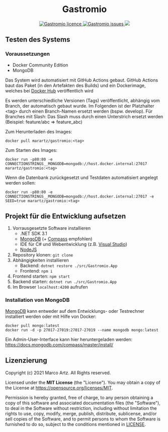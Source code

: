<h1 align="center">Gastromio</h1>

<p align="center">
    <a href="https://github.com/marartz/Gastromio/blob/develop/LICENSE" target="_blank">
        <img src="https://img.shields.io/github/license/marartz/Gastromio?style=flat-square" alt="Gastromio licence" />
    </a>
    <a href="https://github.com/marartz/Gastromio/issues" target="_blank">
        <img src="https://img.shields.io/github/issues/marartz/Gastromio?style=flat-square" alt="Gastromio issues" />
    </a>
    <a href="https://www.gastromio.de/" target="blank">
        <img src="https://img.shields.io/website?url=https%3A%2F%2Fwww.gastromio.de%2FGastromio&logo=github&style=flat-square" />
    </a>

</p>

## Testen des Systems

### Voraussetzungen
- Docker Community Edition
- MongoDB

Das System wird automatisiert mit GitHub Actions gebaut. GitHub Actions baut das Paket (in den Artefakten des Builds)
und ein Dockerimage, welches bei [Docker Hub](https://hub.docker.com/repository/docker/marartz/gastromio) veröffentlich wird

Es werden unterschiedliche Versionen (Tags) veröffentlicht, abhängig vom Branch, der automatisch gebaut wurde. Im Folgenden ist der Platzhalter &lt;tag> durch einen Branch-Namen ersetzt werden (bspw. develop). 
Für Branches mit Slash: Das Slash muss durch
einen Unterstrich ersetzt werden (Beispiel: feature/abc => feature_abc)

Zum Herunterladen des Images:
```
docker pull marartz/gastromio:<tag>
```

Zum Starten des Images:
```
docker run -p80:80 -e CONNECTIONSTRINGS__MONGODB=mongodb://host.docker.internal:27017 marartz/gastromio:<tag>
```
    
Wenn die Datenbank zurückgesetzt und Testdaten automatisiert angelegt werden sollen:
```
docker run -p80:80 -e CONNECTIONSTRINGS__MONGODB=mongodb://host.docker.internal:27017 -e SEED=true marartz/gastromio:<tag>
```

## Projekt für die Entwicklung aufsetzen
1. Vorrausgesetzte Software installieren
    * .NET SDK 3.1
    * [MongoDB](https://www.mongodb.com/try/download/community) (+ [Compass](https://www.mongodb.com/try/download/compass) empfohlen)
    * IDE für C# und Webentwicklung (z.B. [Visual Studio](https://visualstudio.microsoft.com/de/))
    * [NodeJS](https://nodejs.org/)
2. Repository klonen: ```git clone```
3. Abhängigkeiten installieren
    * Backend: ```dotnet restore ./src/Gastromio.App```
    * Frontend: ```npm i```
4. Frontend starten: ```npm start```
5. Backend starten: ```dotnet run ./src/Gastromio.App```
6. Im Browser ```localhost:4200``` aufrufen

### Installation von MongoDB
[MongoDB](https://www.mongodb.com/try/download/community) kann entweder auf dem Entwicklungs- oder Testrechner installiert werden oder mit Hilfe von Docker:

```
docker pull mongo:latest
docker run -d -p 27017-27019:27017-27019 --name mongodb mongo:latest
```

Ein Admin-User-Interface kann hier heruntergeladen werden: https://docs.mongodb.com/compass/master/install/

## Lizenzierung

Copyright (c) 2021 Marco Artz. All Rights reserved.

Licensed under the **MIT License** (the "License").
You may obtain a copy of the License at https://opensource.org/licenses/MIT.

Permission is hereby granted, free of charge, to any person obtaining a copy of this software and associated documentation files (the "Software"), to deal in the Software without restriction, including without limitation the rights to use, copy, modify, merge, publish, distribute, sublicense, and/or sell copies of the Software, and to permit persons to whom the Software is furnished to do so, subject to the conditions mentioned in [LICENSE](./LICENSE).

